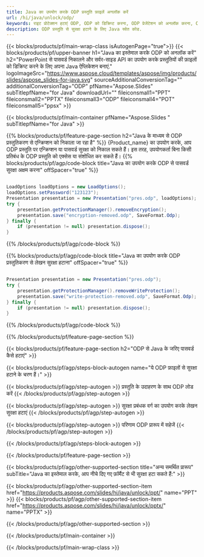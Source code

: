 ```yaml
---
title: Java का उपयोग करके ODP प्रस्तुति फ़ाइलें अनलॉक करें
url: /hi/java/unlock/odp/
keywords: राइट प्रोटेक्शन हटाएं ODP, ODP को डिक्रिप्ट करना, ODP प्रेजेंटेशन को अनलॉक करना, ODP को अनप्रोटेक्ट करना
description: ODP प्रस्तुति से सुरक्षा हटाने के लिए Java स्रोत कोड.
---
```


{{< blocks/products/pf/main-wrap-class isAutogenPage="true">}}
{{< blocks/products/pf/upper-banner h1="Java का इस्तेमाल करके ODP को अनलॉक करें" h2="PowerPoint से पासवर्ड निकालने और सर्वर-साइड API का उपयोग करके प्रस्तुतियों की फ़ाइलों को डिक्रिप्ट करने के लिए अपना Java ऐप्लिकेशन बनाएं." logoImageSrc="https://www.aspose.cloud/templates/aspose/img/products/slides/aspose_slides-for-java.svg" sourceAdditionalConversionTag="" additionalConversionTag="ODP" pfName="Aspose.Slides" subTitlepfName="for Java" downloadUrl="" fileiconsmall1="PPT" fileiconsmall2="PPTX" fileiconsmall3="ODP" fileiconsmall4="POT" fileiconsmall5="ppsx" >}}

{{< blocks/products/pf/main-container pfName="Aspose.Slides " subTitlepfName="for Java" >}}

{{% blocks/products/pf/feature-page-section  h2="Java के माध्यम से ODP प्रस्तुतिकरण से एन्क्रिप्शन को निकाला जा रहा है" %}}
{Product_name} का उपयोग करके, आप ODP प्रस्तुति पर एन्क्रिप्शन या पासवर्ड सुरक्षा को निकाल सकते हैं। इस तरह, उपयोगकर्ता बिना किसी प्रतिबंध के ODP प्रस्तुति को एक्सेस या संशोधित कर सकते हैं।
{{% blocks/products/pf/agp/code-block title="Java का उपयोग करके ODP से पासवर्ड सुरक्षा अक्षम करना" offSpacer="true" %}}

```java

LoadOptions loadOptions = new LoadOptions();
loadOptions.setPassword("123123");
Presentation presentation = new Presentation("pres.odp", loadOptions);
try {
    presentation.getProtectionManager().removeEncryption();
    presentation.save("encryption-removed.odp", SaveFormat.Odp);
} finally {
    if (presentation != null) presentation.dispose();
}
```

{{% /blocks/products/pf/agp/code-block %}}

{{% blocks/products/pf/agp/code-block title="Java का उपयोग करके ODP प्रस्तुतिकरण से लेखन सुरक्षा हटाना" offSpacer="true" %}}

```java

Presentation presentation = new Presentation("pres.odp");
try {
    presentation.getProtectionManager().removeWriteProtection();
    presentation.save("write-protection-removed.odp", SaveFormat.Odp);
} finally {
    if (presentation != null) presentation.dispose();
}
```

{{% /blocks/products/pf/agp/code-block %}}

{{% /blocks/products/pf/feature-page-section %}}

{{< blocks/products/pf/feature-page-section  h2="ODP से Java के जरिए पासवर्ड कैसे हटाएं" >}}

{{< blocks/products/pf/agp/steps-block-autogen name="ये ODP फ़ाइलों से सुरक्षा हटाने के चरण हैं।" >}}

{{< blocks/products/pf/agp/step-autogen >}}
प्रस्तुति के उदाहरण के साथ ODP लोड करें
{{< /blocks/products/pf/agp/step-autogen >}}

{{< blocks/products/pf/agp/step-autogen >}}
सुरक्षा प्रबंधक वर्ग का उपयोग करके लेखन सुरक्षा हटाएं
{{< /blocks/products/pf/agp/step-autogen >}}

{{< blocks/products/pf/agp/step-autogen >}}
परिणाम ODP प्रारूप में सहेजें
{{< /blocks/products/pf/agp/step-autogen >}}

{{< /blocks/products/pf/agp/steps-block-autogen >}}

{{< /blocks/products/pf/feature-page-section >}}

{{< blocks/products/pf/agp/other-supported-section title="अन्य समर्थित प्रारूप" subTitle="Java का इस्तेमाल करके, आप नीचे दिए गए फ़ॉर्मैट से भी सुरक्षा हटा सकते हैं:" >}}

{{< blocks/products/pf/agp/other-supported-section-item href="https://products.aspose.com/slides/hi/java/unlock/ppt/" name="PPT" >}}
{{< blocks/products/pf/agp/other-supported-section-item href="https://products.aspose.com/slides/hi/java/unlock/pptx/" name="PPTX" >}}


{{< /blocks/products/pf/agp/other-supported-section >}}

{{< /blocks/products/pf/main-container >}}
    
{{< /blocks/products/pf/main-wrap-class >}}